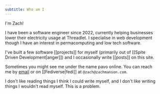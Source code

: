 ```yaml
---
subtitle: Who am I
---
```

I'm Zach!

I have been a software engineer since 2022, currently helping businesses lower their electricity usage at Threadlet. I specialise in web development though I have an interest in permacomputing and low tech software.

I've built a few software [[projects]] for myself (primarily out of [[Spite Driven Development|anger]]) and I occasionally write [[posts]] on this site.

Sometimes you might see me under the name pavo online.  You can reach me by [email](mailto:zachpmanson@gmail.com) or on [[Fediverse|fedi]] at `@zach@zachmanson.com`. 

I don't like reading things I think I could write myself, and I don't like writing things I wouldn't read myself.  This is a problem.